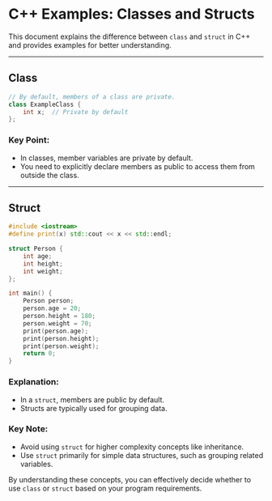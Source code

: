 # C++ Examples: Classes and Structs

This document explains the difference between `class` and `struct` in C++ and provides examples for better understanding.

---
## **Class**

```cpp
// By default, members of a class are private.
class ExampleClass {
    int x;  // Private by default
};
```
### **Key Point:**
- In classes, member variables are private by default.
- You need to explicitly declare members as public to access them from outside the class.

---
## **Struct**

```cpp
#include <iostream>
#define print(x) std::cout << x << std::endl;

struct Person {
    int age;
    int height;
    int weight;
};

int main() {
    Person person;
    person.age = 20;
    person.height = 180;
    person.weight = 70;
    print(person.age);
    print(person.height);
    print(person.weight);
    return 0;
}
```
### **Explanation:**
- In a `struct`, members are public by default.
- Structs are typically used for grouping data.

### **Key Note:**
- Avoid using `struct` for higher complexity concepts like inheritance.
- Use `struct` primarily for simple data structures, such as grouping related variables.

By understanding these concepts, you can effectively decide whether to use `class` or `struct` based on your program requirements.


